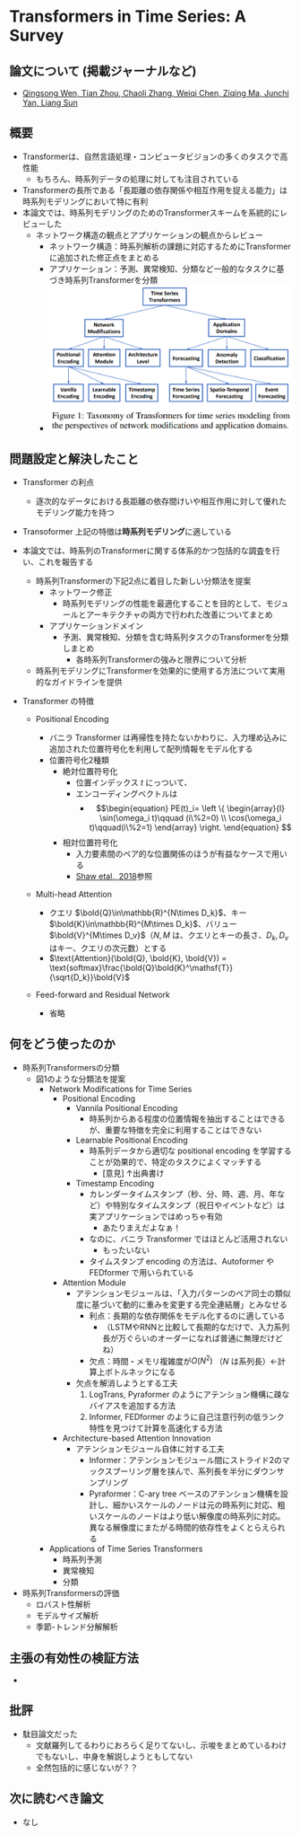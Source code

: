 # Transformers in Time Series: A Survey
## 論文について (掲載ジャーナルなど)
- [Qingsong Wen, Tian Zhou, Chaoli Zhang, Weiqi Chen, Ziqing Ma, Junchi Yan, Liang Sun](https://arxiv.org/abs/2202.07125)


## 概要
- Transformerは、自然言語処理・コンピュータビジョンの多くのタスクで高性能
  - もちろん、時系列データの処理に対しても注目されている
- Transformerの長所である「長距離の依存関係や相互作用を捉える能力」は時系列モデリングにおいて特に有利
- 本論文では、時系列モデリングのためのTransformerスキームを系統的にレビューした
  - ネットワーク構造の観点とアプリケーションの観点からレビュー
    - ネットワーク構造：時系列解析の課題に対応するためにTransformerに追加された修正点をまとめる
    - アプリケーション：予測、異常検知、分類など一般的なタスクに基づき時系列Transformerを分類
    - <img src="picture/Transformers in Time Series Figure 1.png" alt="Transformers in Time Series Figure 1" style="zoom:50%;" />

## 問題設定と解決したこと
- Transformer の利点
  - 逐次的なデータにおける長距離の依存間けいや相互作用に対して優れたモデリング能力を持つ

- Transoformer 上記の特徴は**時系列モデリング**に適している

- 本論文では、時系列のTransformerに関する体系的かつ包括的な調査を行い、これを報告する
  - 時系列Transformerの下記2点に着目した新しい分類法を提案
    - ネットワーク修正
      - 時系列モデリングの性能を最適化することを目的として、モジュールとアーキテクチャの両方で行われた改善についてまとめ
    - アプリケーションドメイン
      - 予測、異常検知、分類を含む時系列タスクのTransformerを分類しまとめ
        - 各時系列Transformerの強みと限界について分析
  - 時系列モデリングにTransformerを効果的に使用する方法について実用的なガイドラインを提供

- Transformer の特徴
  - Positional Encoding
    - バニラ Transformer は再帰性を持たないかわりに、入力埋め込みに追加された位置符号化を利用して配列情報をモデル化する
    - 位置符号化2種類
      - 絶対位置符号化
        - 位置インデックス $t$ にっついて、
        - エンコーディングベクトルは
          - $$\begin{equation} PE(t)_i= \left \{ \begin{array}{l} \sin(\omega_i t)\qquad (i\%2=0) \\ \cos(\omega_i t)\qquad(i\%2=1) \end{array} \right.  \end{equation} $$
      - 相対位置符号化
        - 入力要素間のペア的な位置関係のほうが有益なケースで用いる
        - [Shaw etal., 2018](https://arxiv.org/abs/1803.02155)参照

  - Multi-head Attention
    - クエリ $\bold{Q}\in\mathbb{R}^{N\times D_k}$、キー $\bold{K}\in\mathbb{R}^{M\times D_k}$、バリュー $\bold{V}^{M\times D_v}$（$N,M$ は、クエリとキーの長さ、$D_k, D_v$ はキー、クエリの次元数）とする
    - $\text{Attention}(\bold{Q}, \bold{K}, \bold{V}) = \text{softmax}\frac{\bold{Q}\bold{K}^\mathsf{T}}{\sqrt{D_k}}\bold{V}$

  - Feed-forward and Residual Network
    - 省略

## 何をどう使ったのか
- 時系列Transformersの分類
  - 図1のような分類法を提案
    - Network Modifications for Time Series
      - Positional Encoding
        - Vannila Positional Encoding
          - 時系列からある程度の位置情報を抽出することはできるが、重要な特徴を完全に利用することはできない
        - Learnable Positional Encoding
          - 時系列データから適切な positional encoding を学習することが効果的で、特定のタスクによくマッチする
            - [意見] ↑出典書け
        - Timestamp Encoding
          - カレンダータイムスタンプ（秒、分、時、週、月、年など）や特別なタイムスタンプ（祝日やイベントなど）は実アプリケーションではめっちゃ有効
            - あたりまえだよなぁ！
          - なのに、バニラ Transformer ではほとんど活用されない
            - もったいない
          - タイムスタンプ encoding の方法は、Autoformer や FEDformer で用いられている
      - Attention Module
        - アテンションモジュールは、「入力パターンのペア同士の類似度に基づいて動的に重みを変更する完全連結層」とみなせる
          - 利点：長期的な依存関係をモデル化するのに適している
            - （LSTMやRNNと比較して長期的なだけで、入力系列長が万ぐらいのオーダーになれば普通に無理だけどね）
          - 欠点：時間・メモリ複雑度が$O(N^2)$ （$N$ は系列長）←計算上ボトルネックになる
        - 欠点を解消しようとする工夫
          1. LogTrans, Pyraformer のようにアテンション機構に疎なバイアスを追加する方法
          2. Informer, FEDformer のように自己注意行列の低ランク特性を見つけて計算を高速化する方法
      - Architecture-based Attention Innovation
        - アテンションモジュール自体に対する工夫
          - Informer：アテンションモジュール間にストライド2のマックスプーリング層を挟んで、系列長を半分にダウンサンプリング
          - Pyraformer：C-ary tree ベースのアテンション機構を設計し、細かいスケールのノードは元の時系列に対応、粗いスケールのノードはより低い解像度の時系列に対応。異なる解像度にまたがる時間的依存性をよくとらえられる
    - Applications of Time Series Transformers
      - 時系列予測
      - 異常検知
      - 分類
- 時系列Transformersの評価
  - ロバスト性解析
  - モデルサイズ解析
  - 季節-トレンド分解解析

## 主張の有効性の検証方法
-

## 批評
- 駄目論文だった
  - 文献羅列してるわりにおろらく足りてないし、示唆をまとめているわけでもないし、中身を解説しようともしてない
  - 全然包括的に感じないが？？

## 次に読むべき論文
- なし
